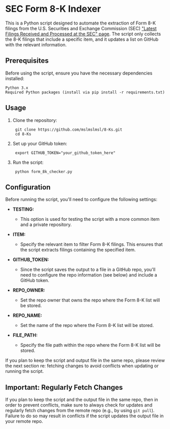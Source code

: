 # SEC Form 8-K Indexer

This is a Python script designed to automate the extraction of Form 8-K filings from the U.S. Securities and Exchange Commission (SEC) ["Latest Filings Received and Processed at the SEC" page](https://www.sec.gov/cgi-bin/browse-edgar?action=getcurrent). The script only collects the 8-K filings that include a specific item, and it updates a list on GitHub with the relevant information.

## Prerequisites

Before using the script, ensure you have the necessary dependencies installed:

    Python 3.x
    Required Python packages (install via pip install -r requirements.txt)

## Usage

1. Clone the repository:

        git clone https://github.com/mslmslmsl/8-Ks.git
        cd 8-Ks

2. Set up your GitHub token:

        export GITHUB_TOKEN="your_github_token_here"

3. Run the script:

        python form_8k_checker.py

## Configuration

Before running the script, you'll need to configure the following settings:

- **TESTING:**
  - This option is used for testing the script with a more common item and a private repository.

- **ITEM:**
  - Specify the relevant item to filter Form 8-K filings. This ensures that the script extracts filings containing the specified item.

- **GITHUB_TOKEN:**
  - Since the script saves the output to a file in a GitHub repo, you'll need to configure the repo information (see below) and include a GitHub token.

- **REPO_OWNER:**
  - Set the repo owner that owns the repo where the Form 8-K list will be stored.

- **REPO_NAME:**
  - Set the name of the repo where the Form 8-K list will be stored.

- **FILE_PATH:**
  - Specify the file path within the repo where the Form 8-K list will be stored.

If you plan to keep the script and output file in the same repo, please review the next section re: fetching changes to avoid conflicts when updating or running the script.

## Important: Regularly Fetch Changes

If you plan to keep the script and the output file in the same repo, then in order to prevent conflicts, make sure to always check for updates and regularly fetch changes from the remote repo (e.g., by using `git pull`). Failure to do so may result in conflicts if the script updates the output file in your remote repo.
